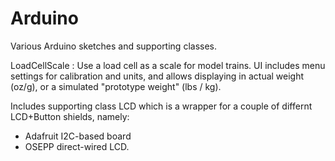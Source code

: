 # Arduino
Various Arduino sketches and supporting classes.

LoadCellScale : Use a load cell as a scale for model trains.  UI includes menu settings for calibration and units, and
allows displaying in actual weight (oz/g), or a simulated "prototype weight" (lbs / kg).

Includes supporting class LCD which is a wrapper for a couple of differnt LCD+Button shields, namely:
* Adafruit I2C-based board
* OSEPP direct-wired LCD.
